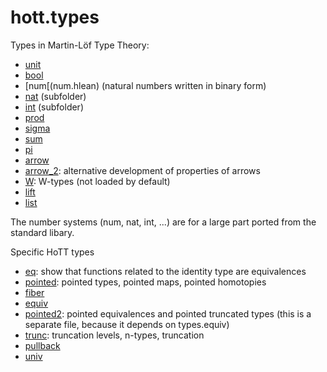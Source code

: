 hott.types
==========

Types in Martin-Lӧf Type Theory:

* [unit](unit.hlean)
* [bool](bool.hlean)
* [num[(num.hlean) (natural numbers written in binary form)
* [nat](nat/nat.md) (subfolder)
* [int](int/int.md) (subfolder)
* [prod](prod.hlean)
* [sigma](sigma.hlean)
* [sum](sum.hlean)
* [pi](pi.hlean)
* [arrow](arrow.hlean)
* [arrow_2](arrow_2.hlean): alternative development of properties of arrows
* [W](W.hlean): W-types (not loaded by default)
* [lift](lift.hlean)
* [list](list.hlean)

The number systems (num, nat, int, ...) are for a large part ported from the standard libary.

Specific HoTT types

* [eq](eq.hlean): show that functions related to the identity type are equivalences
* [pointed](pointed.hlean): pointed types, pointed maps, pointed homotopies
* [fiber](fiber.hlean)
* [equiv](equiv.hlean)
* [pointed2](pointed2.hlean): pointed equivalences and pointed truncated types (this is a separate file, because it depends on types.equiv)
* [trunc](trunc.hlean): truncation levels, n-types, truncation
* [pullback](pullback.hlean)
* [univ](univ.hlean)